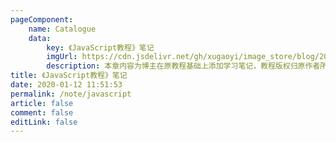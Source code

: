 ```yaml
---
pageComponent:
    name: Catalogue
    data:
        key: 《JavaScript教程》笔记
        imgUrl: https://cdn.jsdelivr.net/gh/xugaoyi/image_store/blog/20200112120340.png
        description: 本章内容为博主在原教程基础上添加学习笔记，教程版权归原作者所有。来源：<a href='https://wangdoc.com/javascript/' target='_blank'>JavaScript教程</a>
title: 《JavaScript教程》笔记
date: 2020-01-12 11:51:53
permalink: /note/javascript
article: false
comment: false
editLink: false
---
```

